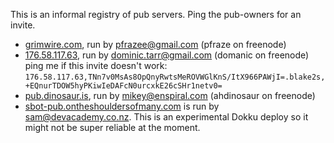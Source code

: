This is an informal registry of pub servers. Ping the pub-owners for an invite.

- [grimwire.com](http://grimwire.com), run by pfrazee@gmail.com (pfraze on freenode)
- [176.58.117.63](http://176.58.117.63:2000), run by dominic.tarr@gmail.com (domanic on freenode)
  ping me if this invite doesn't work: 
`176.58.117.63,TNn7v0MsAs8OpQnyRwtsMeROVWGlKnS/ItX966PAWjI=.blake2s,+EQnurTDOW5hyPKiwIeDAFcN0urcxkE26cSHr1netv0=`
- [pub.dinosaur.is](http://pub.dinosaur.is), run by mikey@enspiral.com (ahdinosaur on freenode)
- [sbot-pub.ontheshouldersofmany.com](http://sbot-pub.ontheshouldersofmany.com:8008) is run by sam@devacademy.co.nz. This is an experimental Dokku deploy so it might not be super reliable at the moment.